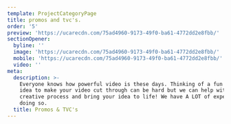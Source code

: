 ```yaml
---
template: ProjectCategoryPage
title: promos and tvc's.
order: '5'
preview: 'https://ucarecdn.com/75ad4960-9173-49f0-ba61-4772dd2e8fbb/'
sectionOpener:
  byline: ''
  image: 'https://ucarecdn.com/75ad4960-9173-49f0-ba61-4772dd2e8fbb/'
  mobile: 'https://ucarecdn.com/75ad4960-9173-49f0-ba61-4772dd2e8fbb/'
  video: ''
meta:
  description: >-
    Everyone knows how powerful video is these days. Thinking of a fun or edgy
    idea to make your video cut through can be hard but we can help with this
    creative process and bring your idea to life! We have A LOT of experience in
    doing so.
  title: Promos & TVC's
---
```

